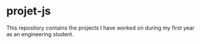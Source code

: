 # projet-js
This repository contains the projects I have worked on during my first year as an engineering student.

